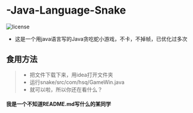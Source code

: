# -Java-Language-Snake
![license](https://img.shields.io/badge/license-MIT-brightgreen
)
- 这是一个用java语言写的Java贪吃蛇小游戏，不卡，不掉帧，已优化过多次
## 食用方法
> - 把文件下载下来，用idea打开文件夹
> - 运行snake/src/com/hsq/GameWin.java
> - 就可以啦，所以你还在看什么？
#### 我是一个不知道README.md写什么的某同学
